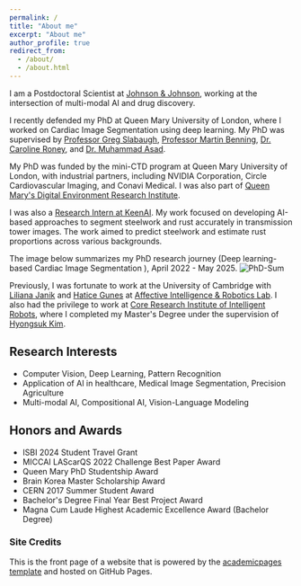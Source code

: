 ```yaml
---
permalink: /
title: "About me"
excerpt: "About me"
author_profile: true
redirect_from: 
  - /about/
  - /about.html
---
```


I am a Postdoctoral Scientist at [Johnson & Johnson](https://www.jnj.com/), working at the intersection of multi-modal AI and drug discovery.

I recently defended my PhD at Queen Mary University of London, where I worked on Cardiac Image Segmentation using deep learning. My PhD was supervised by [Professor Greg Slabaugh](https://eecs.qmul.ac.uk/~gslabaugh/), [Professor Martin Benning](https://profiles.ucl.ac.uk/95169-martin-benning), [Dr. Caroline Roney](https://www.sems.qmul.ac.uk/staff/c.roney/), and [Dr. Muhammad Asad](https://masadcv.github.io/).

My PhD was funded by the mini-CTD program at Queen Mary University of London, with industrial partners, including NVIDIA Corporation, Circle Cardiovascular Imaging, and Conavi Medical. I was also part of [Queen Mary's Digital Environment Research Institute](https://www.qmul.ac.uk/deri/deri-people/deri-students/profiles-/abbas-khan-rayabat-khan.html).

I was also a [Research Intern at KeenAI](https://keen-ai.com/about/). My work focused on developing AI-based approaches to segment steelwork and rust accurately in transmission tower images. The work aimed to predict steelwork and estimate rust proportions across various backgrounds.

The image below summarizes my PhD research journey (Deep learning-based Cardiac Image Segmentation ), April 2022 - May 2025.
![PhD-Sum](https://github.com/user-attachments/assets/bc3a2968-84e4-4a94-8115-b2ef23a3c7b3)



Previously, I was fortunate to work at the University of Cambridge with [Liliana Janik](https://www.arch.cam.ac.uk/directory/lj102) and [Hatice Gunes](https://www.cl.cam.ac.uk/~hg410/) at [Affective Intelligence & Robotics Lab](https://cambridge-afar.github.io/). I also had the privilege to work at [Core Research Institute of Intelligent Robots](https://robot.jbnu.ac.kr/robot/index.do), where I completed my Master's Degree under the supervision of [Hyongsuk Kim](https://scholar.google.com/citations?user=ywYodqAAAAAJ&hl=en).

## Research Interests
- Computer Vision, Deep Learning, Pattern Recognition 
- Application of AI in healthcare, Medical Image Segmentation, Precision Agriculture
- Multi-modal AI, Compositional AI, Vision-Language Modeling 


## Honors and Awards
- ISBI 2024 Student Travel Grant 
- MICCAI LAScarQS 2022 Challenge Best Paper Award 
- Queen Mary PhD Studentship Award
- Brain Korea Master Scholarship Award 
- CERN 2017 Summer Student Award
- Bachelor's Degree Final Year Best Project Award 
- Magna Cum Laude Highest  Academic Excellence Award (Bachelor Degree)
  
### Site Credits
This is the front page of a website that is powered by the [academicpages template](https://github.com/academicpages/academicpages.github.io) and hosted on GitHub Pages. 
